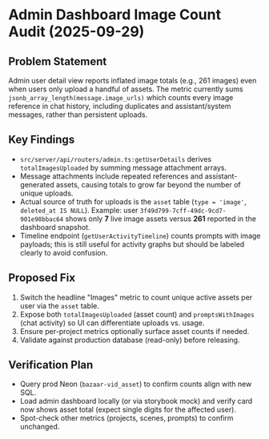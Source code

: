 # Admin Dashboard Image Count Audit (2025-09-29)

## Problem Statement
Admin user detail view reports inflated image totals (e.g., 261 images) even when users only upload a handful of assets. The metric currently sums `jsonb_array_length(message.image_urls)` which counts every image reference in chat history, including duplicates and assistant/system messages, rather than persistent uploads.

## Key Findings
- `src/server/api/routers/admin.ts:getUserDetails` derives `totalImagesUploaded` by summing message attachment arrays.
- Message attachments include repeated references and assistant-generated assets, causing totals to grow far beyond the number of unique uploads.
- Actual source of truth for uploads is the `asset` table (`type = 'image'`, `deleted_at IS NULL`). Example: user `3f49d799-7cff-49dc-9cd7-901e98bbac64` shows only **7** live image assets versus **261** reported in the dashboard snapshot.
- Timeline endpoint (`getUserActivityTimeline`) counts prompts with image payloads; this is still useful for activity graphs but should be labeled clearly to avoid confusion.

## Proposed Fix
1. Switch the headline "Images" metric to count unique active assets per user via the `asset` table.
2. Expose both `totalImagesUploaded` (asset count) and `promptsWithImages` (chat activity) so UI can differentiate uploads vs. usage.
3. Ensure per-project metrics optionally surface asset counts if needed.
4. Validate against production database (read-only) before releasing.

## Verification Plan
- Query prod Neon (`bazaar-vid_asset`) to confirm counts align with new SQL.
- Load admin dashboard locally (or via storybook mock) and verify card now shows asset total (expect single digits for the affected user).
- Spot-check other metrics (projects, scenes, prompts) to confirm unchanged.

